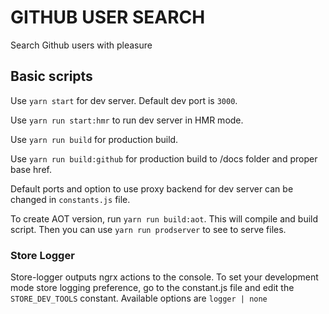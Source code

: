 # GITHUB USER SEARCH

Search Github users with pleasure

## Basic scripts

Use `yarn start` for dev server. Default dev port is `3000`.

Use `yarn run start:hmr` to run dev server in HMR mode.

Use `yarn run build` for production build.

Use `yarn run build:github` for production build to /docs folder and proper base href.

Default ports and option to use proxy backend for dev server can be changed in `constants.js` file.

To create AOT version, run `yarn run build:aot`. This will compile and build script.
Then you can use `yarn run prodserver` to see to serve files.

### Store Logger

Store-logger outputs ngrx actions to the console.
To set your development mode store logging preference, go to the constant.js file and edit the `STORE_DEV_TOOLS` constant.
Available options are `logger | none`
